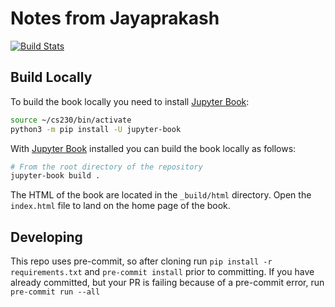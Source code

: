 # Notes from Jayaprakash

[![Build Stats](https://github.com/osjayaprakash/notes/workflows/deploy-book/badge.svg)](https://github.com/osjayaprakash/notes/actions)


## Build Locally

To build the book locally you need to install [Jupyter Book](https://jupyterbook.org/en/stable/intro.html):

```zsh
source ~/cs230/bin/activate
python3 -m pip install -U jupyter-book
```

With [Jupyter Book](https://jupyterbook.org/en/stable/intro.html) installed you can build the book locally as follows:

```bash
# From the root directory of the repository
jupyter-book build .
```

The HTML of the book are located in the `_build/html` directory. Open the `index.html` file to land on the home page of the book.

## Developing

This repo uses pre-commit, so after cloning run `pip install -r requirements.txt` and `pre-commit install` prior to committing.
If you have already committed, but your PR is failing because of a pre-commit error, run `pre-commit run --all`
